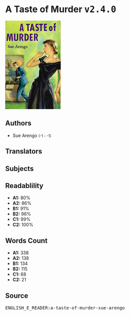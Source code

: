 # A Taste of Murder <kbd>v2.4.0</kbd>

![](./cover.medium.jpg "")

## Authors


 - Sue Arengo <small>(-1 - -1)</small>

## Translators



## Subjects



## Readablility


 - **A1:** 80%
 - **A2:** 86%
 - **B1:** 91%
 - **B2:** 96%
 - **C1:** 99%
 - **C2:** 100%

## Words Count


 - **A1:** 338
 - **A2:** 138
 - **B1:** 134
 - **B2:** 115
 - **C1:** 68
 - **C2:** 21

## Source


<kbd>ENGLISH_E_READER:a-taste-of-murder-sue-arengo</kbd>
